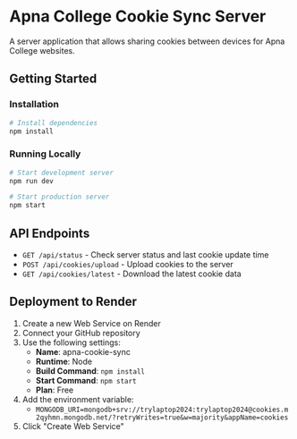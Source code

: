 # Apna College Cookie Sync Server

A server application that allows sharing cookies between devices for Apna College websites.

## Getting Started

### Installation

```bash
# Install dependencies
npm install
```

### Running Locally

```bash
# Start development server
npm run dev

# Start production server
npm start
```

## API Endpoints

- `GET /api/status` - Check server status and last cookie update time
- `POST /api/cookies/upload` - Upload cookies to the server
- `GET /api/cookies/latest` - Download the latest cookie data

## Deployment to Render

1. Create a new Web Service on Render
2. Connect your GitHub repository
3. Use the following settings:
   - **Name**: apna-cookie-sync
   - **Runtime**: Node
   - **Build Command**: `npm install`
   - **Start Command**: `npm start`
   - **Plan**: Free
4. Add the environment variable:
   - `MONGODB_URI=mongodb+srv://trylaptop2024:trylaptop2024@cookies.m2qyhmn.mongodb.net/?retryWrites=true&w=majority&appName=cookies`
5. Click "Create Web Service"
